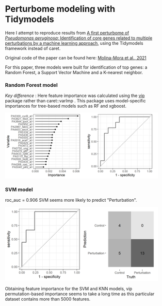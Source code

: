# Perturbome modeling with Tidymodels

Here I attempt to reproduce results from [A first perturbome of
_Pseudomonas aeruginosa_: Identification of core genes related to 
multiple perturbations by a machine learning 
approach](https://www.sciencedirect.com/science/article/pii/S0303264721000666?casa_token=5gk_UgzOCsUAAAAA:2ZMo4UByW6bLZpLNtN42cuE8a_KZyWsyGjnW5mqQh7SFM8vQCZIVBlJekwqbcqBsoozuzebawwLw), using  the Tidymodels 
framework instead of caret.

Original code of the paper can be found here: [Molina-Mora et al., 2021](https://github.com/josemolina6/Perturbome)

For this paper, three models were built for identification of top 
genes: a Random Forest, a Support Vector Machine and a K-nearest 
neighbor.

### Random Forest model
_Key difference_ : Here feature importance was calculated using the [vip](https://koalaverse.github.io/vip/articles/vip.html) package rather than caret::varImp . This package uses model-specific importances for tree-based models such as RF and xgboost.

<img src="model_plots.png" alt = "sp_rf_results"/>

### SVM model

roc_auc = 0.906
SVM seems more likely to predict "Perturbation".

<img src="svm_model_plots.png" alt = "sp_svm_results"/>


Obtaining feature importance for the SVM and KNN models, vip 
permutation-based importance seems to take a long time as this 
particular dataset contains more than 5000 features. 





